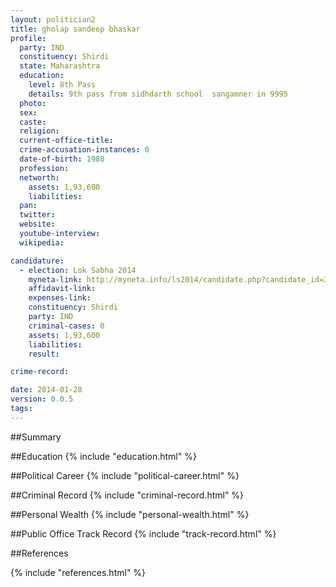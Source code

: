 ```yaml
---
layout: politician2
title: gholap sandeep bhaskar
profile: 
  party: IND
  constituency: Shirdi
  state: Maharashtra
  education: 
    level: 8th Pass
    details: 9th pass from sidhdarth school  sangamner in 9995
  photo: 
  sex: 
  caste: 
  religion: 
  current-office-title: 
  crime-accusation-instances: 0
  date-of-birth: 1980
  profession: 
  networth: 
    assets: 1,93,600
    liabilities: 
  pan: 
  twitter: 
  website: 
  youtube-interview: 
  wikipedia: 

candidature: 
  - election: Lok Sabha 2014
    myneta-link: http://myneta.info/ls2014/candidate.php?candidate_id=3680
    affidavit-link: 
    expenses-link: 
    constituency: Shirdi 
    party: IND
    criminal-cases: 0
    assets: 1,93,600
    liabilities: 
    result:  

crime-record: 

date: 2014-01-28
version: 0.0.5
tags: 
---
```

##Summary


##Education
{% include "education.html" %}


##Political Career
{% include "political-career.html" %}


##Criminal Record
{% include "criminal-record.html" %}


##Personal Wealth
{% include "personal-wealth.html" %}


##Public Office Track Record
{% include "track-record.html" %}


##References


{% include "references.html" %}